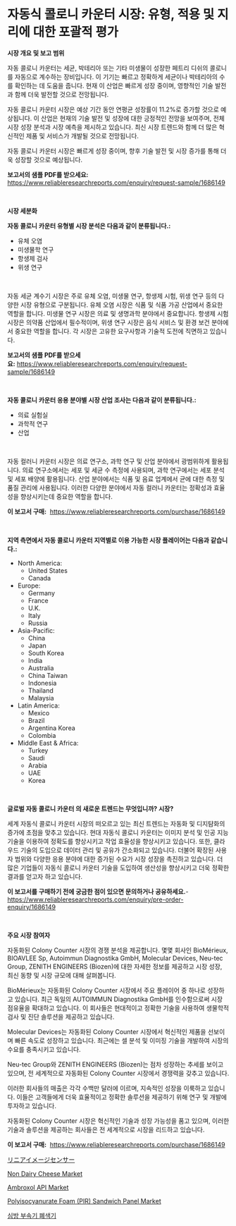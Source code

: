 <p><h1>자동식 콜로니 카운터 시장: 유형, 적용 및 지리에 대한 포괄적 평가</h1></p><p><strong>시장 개요 및 보고 범위</strong></p>
<p><p>자동 콜로니 카운터는 세균, 박테리아 또는 기타 미생물이 성장한 페트리 디쉬의 콜로니를 자동으로 계수하는 장비입니다. 이 기기는 빠르고 정확하게 세균이나 박테리아의 수를 확인하는 데 도움을 줍니다. 현재 이 산업은 빠르게 성장 중이며, 영향적인 기술 발전과 함께 더욱 발전할 것으로 전망됩니다.</p><p>자동 콜로니 카운터 시장은 예상 기간 동안 연평균 성장률이 11.2%로 증가할 것으로 예상됩니다. 이 산업은 현재의 기술 발전 및 성장에 대한 긍정적인 전망을 보여주며, 전체 시장 성장 분석과 시장 예측을 제시하고 있습니다. 최신 시장 트렌드와 함께 더 많은 혁신적인 제품 및 서비스가 개발될 것으로 전망됩니다.</p><p>자동 콜로니 카운터 시장은 빠르게 성장 중이며, 향후 기술 발전 및 시장 증가를 통해 더욱 성장할 것으로 예상됩니다.</p></p>
<p><strong>보고서의 샘플 PDF를 받으세요:</strong> <a href="https://www.reliableresearchreports.com/enquiry/request-sample/1686149">https://www.reliableresearchreports.com/enquiry/request-sample/1686149</a></p>
<p>&nbsp;</p>
<p><strong>시장 세분화</strong></p>
<p><strong>자동 콜로니 카운터 유형별 시장 분석은 다음과 같이 분류됩니다.:</strong></p>
<p><ul><li>유체 오염</li><li>미생물학 연구</li><li>항생제 검사</li><li>위생 연구</li></ul></p>
<p>&nbsp;</p>
<p><p>자동 세균 계수기 시장은 주로 유체 오염, 미생물 연구, 항생제 시험, 위생 연구 등의 다양한 시장 유형으로 구분됩니다. 유체 오염 시장은 식품 및 식품 가공 산업에서 중요한 역할을 합니다. 미생물 연구 시장은 의료 및 생명과학 분야에서 중요합니다. 항생제 시험 시장은 의약품 산업에서 필수적이며, 위생 연구 시장은 음식 서비스 및 환경 보건 분야에서 중요한 역할을 합니다. 각 시장은 고유한 요구사항과 기술적 도전에 직면하고 있습니다.</p></p>
<p><strong>보고서의 샘플 PDF를 받으세요:</strong>&nbsp;<a href="https://www.reliableresearchreports.com/enquiry/request-sample/1686149">https://www.reliableresearchreports.com/enquiry/request-sample/1686149</a></p>
<p>&nbsp;</p>
<p><strong> 자동 콜로니 카운터 응용 분야별 시장 산업 조사는 다음과 같이 분류됩니다.:</strong></p>
<p><ul><li>의료 실험실</li><li>과학적 연구</li><li>산업</li></ul></p>
<p>&nbsp;</p>
<p><p>자동 컬러니 카운터 시장은 의료 연구소, 과학 연구 및 산업 분야에서 광범위하게 활용됩니다. 의료 연구소에서는 세포 및 세균 수 측정에 사용되며, 과학 연구에서는 세포 분석 및 세포 배양에 활용됩니다. 산업 분야에서는 식품 및 음료 업계에서 균에 대한 측정 및 품질 관리에 사용됩니다. 이러한 다양한 분야에서 자동 컬러니 카운터는 정확성과 효율성을 향상시키는데 중요한 역할을 합니다.</p></p>
<p><strong>이 보고서 구매:</strong>&nbsp; <a href="https://www.reliableresearchreports.com/purchase/1686149">https://www.reliableresearchreports.com/purchase/1686149</a></p>
<p>&nbsp;</p>
<p><strong>지역 측면에서 자동 콜로니 카운터 지역별로 이용 가능한 시장 플레이어는 다음과 같습니다.:</strong></p>
<p><ul>
    <li>
        North America:
        <ul>
            <li>United States</li>
            <li>Canada</li>
        </ul>
    </li>
    <li>
        Europe:
        <ul>
            <li>Germany</li>
            <li>France</li>
            <li>U.K.</li>
            <li>Italy</li>
            <li>Russia</li>
        </ul>
    </li>
    <li>
        Asia-Pacific:
        <ul>
            <li>China</li>
            <li>Japan</li>
            <li>South Korea</li>
            <li>India</li>
            <li>Australia</li>
            <li>China Taiwan</li>
            <li>Indonesia</li>
            <li>Thailand</li>
            <li>Malaysia</li>
        </ul>
    </li>
    <li>
        Latin America:
        <ul>
            <li>Mexico</li>
            <li>Brazil</li>
            <li>Argentina Korea</li>
            <li>Colombia</li>
        </ul>
    </li>
    <li>
        Middle East & Africa:
        <ul>
            <li>Turkey</li>
            <li>Saudi</li>
            <li>Arabia</li>
            <li>UAE</li>
            <li>Korea</li>
        </ul>
    </li>
    </ul></p>
<p>&nbsp;</p>
<p><strong>글로벌 자동 콜로니 카운터 의 새로운 트렌드는 무엇입니까? 시장?</strong></p>
<p><p>세계 자동식 콜로니 카운터 시장의 떠오르고 있는 최신 트렌드는 자동화 및 디지턈화의 증가에 초점을 맞추고 있습니다. 현대 자동식 콜로니 카운터는 이미지 분석 및 인공 지능 기술을 이용하여 정확도를 향상시키고 작업 효율성을 향상시키고 있습니다. 또한, 클라우드 기술의 도입으로 데이터 관리 및 공유가 간소화되고 있습니다. 더불어 확장된 사용자 범위와 다양한 응용 분야에 대한 증가된 수요가 시장 성장을 촉진하고 있습니다. 더 많은 기업들이 자동식 콜로니 카운터 기술을 도입하여 생산성을 향상시키고 더욱 정확한 결과를 얻고자 하고 있습니다.</p></p>
<p><strong>이 보고서를 구매하기 전에 궁금한 점이 있으면 문의하거나 공유하세요.</strong>- <a href="https://www.reliableresearchreports.com/enquiry/pre-order-enquiry/1686149">https://www.reliableresearchreports.com/enquiry/pre-order-enquiry/1686149</a></p>
<p>&nbsp;</p>
<p><strong>주요 시장 참여자</strong></p>
<p><p>자동화된 Colony Counter 시장의 경쟁 분석을 제공합니다. 몇몇 회사인 BioMérieux, BIOAVLEE Sp, Autoimmun Diagnostika GmbH, Molecular Devices, Neu-tec Group, ZENITH ENGINEERS (Biozen)에 대한 자세한 정보를 제공하고 시장 성장, 최신 동향 및 시장 규모에 대해 살펴봅니다.</p><p>BioMérieux는 자동화된 Colony Counter 시장에서 주요 플레이어 중 하나로 성장하고 있습니다. 최근 독일의 AUTOIMMUN Diagnostika GmbH를 인수함으로써 시장 점유율을 확대하고 있습니다. 이 회사들은 현대적이고 정확한 기술을 사용하여 생물학적 검사 및 진단 솔루션을 제공하고 있습니다.</p><p>Molecular Devices는 자동화된 Colony Counter 시장에서 혁신적인 제품을 선보이며 빠른 속도로 성장하고 있습니다. 최근에는 셀 분석 및 이미징 기술을 개발하여 시장의 수요를 충족시키고 있습니다.</p><p>Neu-tec Group와 ZENITH ENGINEERS (Biozen)는 점차 성장하는 추세를 보이고 있으며, 전 세계적으로 자동화된 Colony Counter 시장에서 경쟁력을 갖추고 있습니다.</p><p>이러한 회사들의 매출은 각각 수백만 달러에 이르며, 지속적인 성장을 이룩하고 있습니다. 이들은 고객들에게 더욱 효율적이고 정확한 솔루션을 제공하기 위해 연구 및 개발에 투자하고 있습니다.</p><p>자동화된 Colony Counter 시장은 혁신적인 기술과 성장 가능성을 품고 있으며, 이러한 기술과 솔루션을 제공하는 회사들은 전 세계적으로 시장을 리드하고 있습니다.</p></p>
<p><strong>이 보고서 구매:</strong>&nbsp;&nbsp;<a href="https://www.reliableresearchreports.com/purchase/1686149">https://www.reliableresearchreports.com/purchase/1686149</a></p>
<p><p><a href="https://github.com/ppmazlotr77499/Market-Research-Report-List-1/blob/main/9600682193210.md">リニアイメージセンサー</a></p><p><a href="https://view.publitas.com/reportprime-1/non-dairy-cheese-market-offer-valuable-insights-into-market-size-market-share-market-trends-and-projections-spanning-from-2024-to-2031/">Non Dairy Cheese Market</a></p><p><a href="https://issuu.com/reportprime-2/docs/ambroxol-api-market-size-2030.pptx">Ambroxol API Market</a></p><p><a href="https://scarlet-rocket-c63.notion.site/Global-Polyisocyanurate-Foam-PIR-Sandwich-Panel-Market-Size-and-Market-Trends-Insights-and-Projec-6d1ed96fd61940c18566b38bed69241a">Polyisocyanurate Foam (PIR) Sandwich Panel Market</a></p><p><a href="https://github.com/idcefvhkdut6/Market-Research-Report-List-1/blob/main/4039369192994.md">심방 부속기 폐색기</a></p></p>
